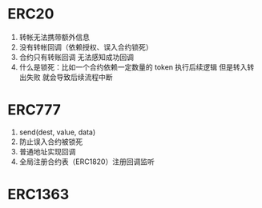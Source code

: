 <!--
 * @Author: leelongxi leelongxi@foxmail.com
 * @Date: 2024-10-16 09:36:16
 * @LastEditors: leelongxi leelongxi@foxmail.com
 * @LastEditTime: 2024-10-16 11:21:42
 * @FilePath: /OpenSpace/src/chapter-006/readme.md
 * @Description: 这是默认设置,请设置`customMade`, 打开koroFileHeader查看配置 进行设置: https://github.com/OBKoro1/koro1FileHeader/wiki/%E9%85%8D%E7%BD%AE
-->
# ERC20
1. 转帐无法携带额外信息
2. 没有转帐回调（依赖授权、误入合约锁死）
3. 合约只有转账回调 无法感知成功回调
4. 什么是锁死：比如一个合约依赖一定数量的 token 执行后续逻辑 但是转入转出失败 就会导致后续流程中断

# ERC777
1. send(dest, value, data)
2. 防止误入合约被锁死
3. 普通地址实现回调
4. 全局注册合约表（ERC1820）注册回调监听

# ERC1363
